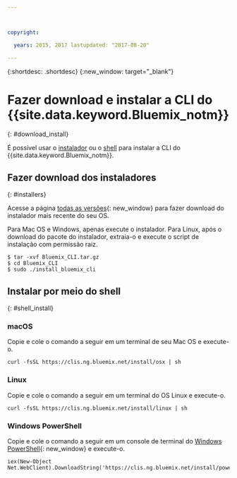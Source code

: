 ```yaml
---



copyright:

  years: 2015, 2017 lastupdated: "2017-08-20"

---
```



{:shortdesc: .shortdesc}
{:new_window: target="_blank"}


# Fazer download e instalar a CLI do {{site.data.keyword.Bluemix_notm}}
{: #download_install}

É possível usar o [instalador](#installers) ou o [shell](#shell_install) para instalar a CLI do {{site.data.keyword.Bluemix_notm}}.

## Fazer download dos instaladores
{: #installers}

Acesse a página [todas as versões](all_versions.html){: new_window} para fazer download do instalador mais recente do seu OS.

Para Mac OS e Windows, apenas execute o instalador. 
Para Linux, após o download do pacote do instalador, extraia-o e execute o script de instalação com permissão raiz.

  ```
  $ tar -xvf Bluemix_CLI.tar.gz
  $ cd Bluemix_CLI
  $ sudo ./install_bluemix_cli

  ```
## Instalar por meio do shell
{: #shell_install}


### macOS

Copie e cole o comando a seguir em um terminal de seu Mac OS e execute-o.

```
curl -fsSL https://clis.ng.bluemix.net/install/osx | sh
```

### Linux

Copie e cole o comando a seguir em um terminal do OS Linux e execute-o.

```
curl -fsSL https://clis.ng.bluemix.net/install/linux | sh
```

### Windows PowerShell

Copie e cole o comando a seguir em um console de terminal do [Windows PowerShell](https://msdn.microsoft.com/en-us/powershell/scripting/getting-started/getting-started-with-windows-powershell){: new_window} e execute-o.

```
iex(New-Object Net.WebClient).DownloadString('https://clis.ng.bluemix.net/install/powershell')
```

